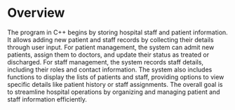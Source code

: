 # Overview

The program in C++ begins by storing hospital staff and patient information. It allows adding new patient and staff records by collecting their details through user input. For patient management, the system can admit new patients, assign them to doctors, and update their status as treated or discharged. For staff management, the system records staff details, including their roles and contact information. The system also includes functions to display the lists of patients and staff, providing options to view specific details like patient history or staff assignments. The overall goal is to streamline hospital operations by organizing and managing patient and staff information efficiently.
